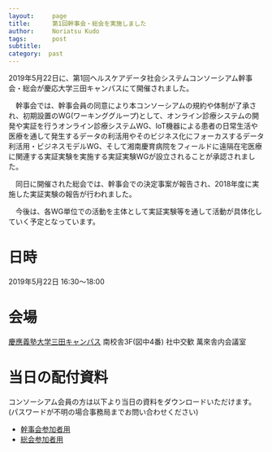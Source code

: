 ```yaml
---
layout:     page
title:      第1回幹事会・総会を実施しました
author:     Noriatsu Kudo
tags: 		post 
subtitle:  	
category:  past
---
```

<!-- Start Writing Below in Markdown -->
2019年5月22日に、第1回ヘルスケアデータ社会システムコンソーシアム幹事会・総会が慶応大学三田キャンパスにて開催されました。

　幹事会では、幹事会員の同意により本コンソーシアムの規約や体制が了承され、初期設置のWG(ワーキンググループ)として、オンライン診療システムの開発や実証を行うオンライン診療システムWG、IoT機器による患者の日常生活や医療を通して発生するデータの利活用やそのビジネス化にフォーカスするデータ利活用・ビジネスモデルWG、そして湘南慶育病院をフィールドに遠隔在宅医療に関連する実証実験を実施する実証実験WGが設立されることが承認されました。

　同日に開催された総会では、幹事会での決定事案が報告され、2018年度に実施した実証実験の報告が行われました。

　今後は、各WG単位での活動を主体として実証実験等を通して活動が具体化していく予定となっています。


# 日時
2019年5月22日 16:30～18:00

# 会場
[慶應義塾大学三田キャンパス](https://www.keio.ac.jp/ja/maps/mita.html) 南校舎3F(図中4番)
社中交歓 萬來舎内会議室

# 当日の配付資料
コンソーシアム会員の方は以下より当日の資料をダウンロードいただけます。(パスワードが不明の場合事務局までお問い合わせください)

- [幹事会参加者用](http://web.sfc.wide.ad.jp/~kudo/lisc01/20190522_kanjikai.zip)
- [総会参加者用](http://web.sfc.wide.ad.jp/~kudo/lisc02/20190522_soukai.zip)
